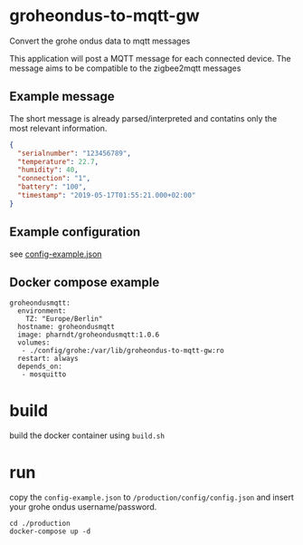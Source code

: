 # groheondus-to-mqtt-gw

Convert the grohe ondus data to mqtt messages

This application will post a MQTT message for each connected device.
The message aims to be compatible to the zigbee2mqtt messages

## Example message

The short message is already parsed/interpreted and contatins only the most relevant 
information.

```json
{
  "serialnumber": "123456789",
  "temperature": 22.7,
  "humidity": 40,
  "connection": "1",
  "battery": "100",
  "timestamp": "2019-05-17T01:55:21.000+02:00"
}
```

## Example configuration
see [config-example.json](config-example.json)

## Docker compose example

```
groheondusmqtt:
  environment:
    TZ: "Europe/Berlin"
  hostname: groheondusmqtt
  image: pharndt/groheondusmqtt:1.0.6
  volumes:
   - ./config/grohe:/var/lib/groheondus-to-mqtt-gw:ro
  restart: always
  depends_on:
   - mosquitto
```

# build

build the docker container using `build.sh`

# run

copy the `config-example.json` to `/production/config/config.json`
and insert your grohe ondus username/password.

```
cd ./production
docker-compose up -d
```
